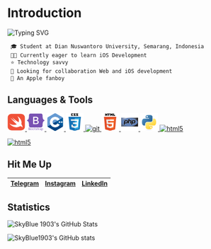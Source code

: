 # Introduction
![Typing SVG](https://readme-typing-svg.herokuapp.com?font=Poppins&size=22&duration=3000&pause=1500&width=435&lines=Erlangga+Anugrah+Arifin;iOS+Developer)

     🎓 Student at Dian Nuswantoro University, Semarang, Indonesia
     👨‍💻 Currently eager to learn iOS Development
     ⭐️ Technology savvy 
     👥 Looking for collaboration Web and iOS development
     🍎 An Apple fanboy

## Languages & Tools
<p  align="left"> <a  href="https://developer.apple.com/swift/"  target="_blank"  rel="noreferrer"> <img src="https://raw.githubusercontent.com/devicons/devicon/master/icons/swift/swift-original.svg"  alt="Swift" width="40"  height="40" /> </a><a href="https://getbootstrap.com"  target="_blank"  rel="noreferrer"> <img src="https://raw.githubusercontent.com/devicons/devicon/master/icons/bootstrap/bootstrap-plain-wordmark.svg" alt="bootstrap"  width="40"  height="40" /> </a> <a href="https://www.w3schools.com/cpp/"  target="_blank" rel="noreferrer"> <img src="https://raw.githubusercontent.com/devicons/devicon/master/icons/cplusplus/cplusplus-original.svg" alt="cplusplus"  width="40"  height="40" /> </a> <a href="https://www.w3schools.com/css/" target="_blank" rel="noreferrer"> <img src="https://raw.githubusercontent.com/devicons/devicon/master/icons/css3/css3-original-wordmark.svg"
alt="css3"  width="40"  height="40" /> </a> <a  href="https://git-scm.com/"  target="_blank"  rel="noreferrer">
<img  src="https://www.vectorlogo.zone/logos/git-scm/git-scm-icon.svg"  alt="git"  width="40"  height="40" /> </a> <a  href="https://www.w3.org/html/"  target="_blank"  rel="noreferrer"> <img src="https://raw.githubusercontent.com/devicons/devicon/master/icons/html5/html5-original-wordmark.svg" alt="html5"  width="40"  height="40" /> </a> <a  href="https://www.php.net"  target="_blank"  rel="noreferrer"> <img  src="https://raw.githubusercontent.com/devicons/devicon/master/icons/php/php-original.svg"  alt="php" width="40"  height="40" /> </a> <a  href="https://www.python.org"  target="_blank"  rel="noreferrer"> <img src="https://raw.githubusercontent.com/devicons/devicon/master/icons/python/python-original.svg" alt="python"  width="40"  height="40" /> </a> <a  href="https://developer.apple.com/xcode/"  target="_blank"  rel="noreferrer"> <img src="https://upload.wikimedia.org/wikipedia/en/0/0c/Xcode_icon.png"  alt="html5"  width="45"  height="45" /></a></p><a  href="https://code.visualstudio.com"  target="_blank"  rel="noreferrer"> <img src="https://cdn.worldvectorlogo.com/logos/visual-studio-code-1.svg"  alt="html5"  width="40"  height="40" /></a>


## Hit Me Up
| [Telegram](https://t.me/anugrahangga) | [Instagram](https://instagram.com/anugrahangga) | [LinkedIn](https://www.google.com/url?sa=t&rct=j&q=&esrc=s&source=web&cd=&cad=rja&uact=8&ved=2ahUKEwjYsP-cz8_5AhUqyDgGHYfWCR8QFnoECAQQAQ&url=https://id.linkedin.com/in/erlangga-anugrah-arifin-092a9218b?trk=public_profile_browsemap_profile-result-card_result-card_full-click&usg=AOvVaw0U9eETSCRzSGn88E6a114d) |
|:-:|:-:|:-:|

## Statistics
![SkyBlue 1903's GitHub Stats](https://github-readme-stats.vercel.app/api?username=skyblue1903&layout=compacte&theme=algolia&hide=stars,prs&show_icons=true)

![SkyBlue1903's GitHub stats](https://github-readme-stats.vercel.app/api/top-langs/?username=skyblue1903&layout=compacte&theme=algolia)
